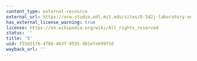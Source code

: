 ```yaml
---
content_type: external-resource
external_url: https://ocw-studio.odl.mit.edu/sites/6-542j-laboratory-on-the-physiology-acoustics-and-perception-of-speech-fall-2005/type/page/edit/10bc4420-56a8-8eaf-011f-1e0381b8f295/?q=data#lab5
has_external_license_warning: true
license: https://en.wikipedia.org/wiki/All_rights_reserved
status: ''
title: '5'
uid: f55d2176-4f86-463f-9555-401efe699f5d
wayback_url: ''
---
```

